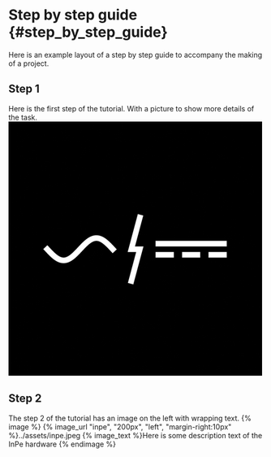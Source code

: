 # Step by step guide {#step_by_step_guide}

Here is an example layout of a step by step guide to accompany the making of a project.

## Step 1
Here is the first step of the tutorial. With a picture to show more details of the task.
![InPe Layer 01](../assets/rodrigomuller-acdc.jpg)

## Step 2
The step 2 of the tutorial has an image on the left with wrapping text.
{% image %}
  {% image_url "inpe", "200px", "left", "margin-right:10px" %}../assets/inpe.jpeg
  {% image_text %}Here is some description text of the InPe hardware
{% endimage %}